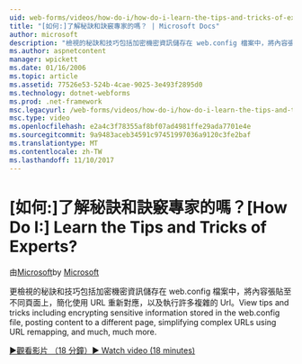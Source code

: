 ```yaml
---
uid: web-forms/videos/how-do-i/how-do-i-learn-the-tips-and-tricks-of-experts
title: "[如何:]了解秘訣和訣竅專家的嗎？ | Microsoft Docs"
author: microsoft
description: "檢視的秘訣和技巧包括加密機密資訊儲存在 web.config 檔案中，將內容張貼至不同頁面上，以簡化複雜的 Url..."
ms.author: aspnetcontent
manager: wpickett
ms.date: 01/16/2006
ms.topic: article
ms.assetid: 77526e53-524b-4cae-9025-3e493f2895d0
ms.technology: dotnet-webforms
ms.prod: .net-framework
msc.legacyurl: /web-forms/videos/how-do-i/how-do-i-learn-the-tips-and-tricks-of-experts
msc.type: video
ms.openlocfilehash: e2a4c3f78355af8bf07ad4981ffe29ada7701e4e
ms.sourcegitcommit: 9a9483aceb34591c97451997036a9120c3fe2baf
ms.translationtype: MT
ms.contentlocale: zh-TW
ms.lasthandoff: 11/10/2017
---
```

<a name="how-do-i-learn-the-tips-and-tricks-of-experts"></a><span data-ttu-id="2bcc1-104">[如何:]了解秘訣和訣竅專家的嗎？</span><span class="sxs-lookup"><span data-stu-id="2bcc1-104">[How Do I:] Learn the Tips and Tricks of Experts?</span></span>
====================
<span data-ttu-id="2bcc1-105">由[Microsoft](https://github.com/microsoft)</span><span class="sxs-lookup"><span data-stu-id="2bcc1-105">by [Microsoft](https://github.com/microsoft)</span></span>

<span data-ttu-id="2bcc1-106">更檢視的秘訣和技巧包括加密機密資訊儲存在 web.config 檔案中，將內容張貼至不同頁面上，簡化使用 URL 重新對應，以及執行許多複雜的 Url。</span><span class="sxs-lookup"><span data-stu-id="2bcc1-106">View tips and tricks including encrypting sensitive information stored in the web.config file, posting content to a different page, simplifying complex URLs using URL remapping, and much, much more.</span></span>

[<span data-ttu-id="2bcc1-107">&#9654;觀看影片 （18 分鐘）</span><span class="sxs-lookup"><span data-stu-id="2bcc1-107">&#9654; Watch video (18 minutes)</span></span>](https://channel9.msdn.com/Blogs/ASP-NET-Site-Videos/how-do-i-learn-the-tips-and-tricks-of-experts)
